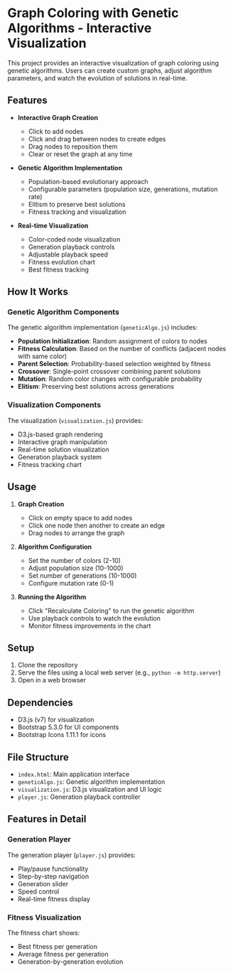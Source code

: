 # Graph Coloring with Genetic Algorithms - Interactive Visualization

This project provides an interactive visualization of graph coloring using genetic algorithms. Users can create custom graphs, adjust algorithm parameters, and watch the evolution of solutions in real-time.

## Features

- **Interactive Graph Creation**
  - Click to add nodes
  - Click and drag between nodes to create edges
  - Drag nodes to reposition them
  - Clear or reset the graph at any time

- **Genetic Algorithm Implementation**
  - Population-based evolutionary approach
  - Configurable parameters (population size, generations, mutation rate)
  - Elitism to preserve best solutions
  - Fitness tracking and visualization

- **Real-time Visualization**
  - Color-coded node visualization
  - Generation playback controls
  - Adjustable playback speed
  - Fitness evolution chart
  - Best fitness tracking

## How It Works

### Genetic Algorithm Components

The genetic algorithm implementation (`geneticAlgo.js`) includes:

- **Population Initialization**: Random assignment of colors to nodes
- **Fitness Calculation**: Based on the number of conflicts (adjacent nodes with same color)
- **Parent Selection**: Probability-based selection weighted by fitness
- **Crossover**: Single-point crossover combining parent solutions
- **Mutation**: Random color changes with configurable probability
- **Elitism**: Preserving best solutions across generations

### Visualization Components

The visualization (`visualization.js`) provides:

- D3.js-based graph rendering
- Interactive graph manipulation
- Real-time solution visualization
- Generation playback system
- Fitness tracking chart

## Usage

1. **Graph Creation**
   - Click on empty space to add nodes
   - Click one node then another to create an edge
   - Drag nodes to arrange the graph

2. **Algorithm Configuration**
   - Set the number of colors (2-10)
   - Adjust population size (10-1000)
   - Set number of generations (10-1000)
   - Configure mutation rate (0-1)

3. **Running the Algorithm**
   - Click "Recalculate Coloring" to run the genetic algorithm
   - Use playback controls to watch the evolution
   - Monitor fitness improvements in the chart

## Setup

1. Clone the repository
2. Serve the files using a local web server (e.g., `python -m http.server`)
3. Open in a web browser

## Dependencies

- D3.js (v7) for visualization
- Bootstrap 5.3.0 for UI components
- Bootstrap Icons 1.11.1 for icons

## File Structure

- `index.html`: Main application interface
- `geneticAlgo.js`: Genetic algorithm implementation
- `visualization.js`: D3.js visualization and UI logic
- `player.js`: Generation playback controller

## Features in Detail

### Generation Player

The generation player (`player.js`) provides:

- Play/pause functionality
- Step-by-step navigation
- Generation slider
- Speed control
- Real-time fitness display

### Fitness Visualization

The fitness chart shows:

- Best fitness per generation
- Average fitness per generation
- Generation-by-generation evolution
